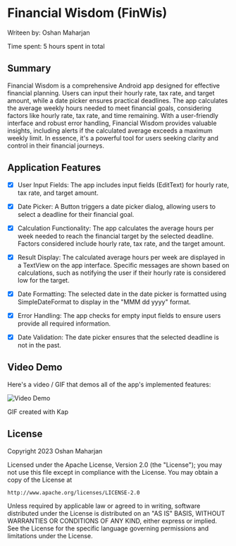 

# Financial Wisdom (FinWis)

Writeen by: Oshan Maharjan

Time spent: 5 hours spent in total

## Summary

Financial Wisdom is a comprehensive Android app designed for effective financial planning. 
Users can input their hourly rate, tax rate, and target amount, while a date picker ensures practical deadlines. 
The app calculates the average weekly hours needed to meet financial goals, considering factors like hourly rate, tax rate, and time remaining.
With a user-friendly interface and robust error handling, Financial Wisdom provides valuable insights, including alerts if the calculated average exceeds a maximum weekly limit.
In essence, it's a powerful tool for users seeking clarity and control in their financial journeys.

## Application Features

- [x] User Input Fields: The app includes input fields (EditText) for hourly rate, tax rate, and target amount.
- [x] Date Picker: A Button triggers a date picker dialog, allowing users to select a deadline for their financial goal.
- [x] Calculation Functionality: The app calculates the average hours per week needed to reach the financial target by the selected deadline.
                                 Factors considered include hourly rate, tax rate, and the target amount.
- [x] Result Display: The calculated average hours per week are displayed in a TextView on the app interface.
                      Specific messages are shown based on calculations, such as notifying the user if their hourly rate is considered low for the target.
- [x] Date Formatting: The selected date in the date picker is formatted using SimpleDateFormat to display in the "MMM dd yyyy" format.
- [x] Error Handling: The app checks for empty input fields to ensure users provide all required information.
- [x] Date Validation: The date picker ensures that the selected deadline is not in the past.





## Video Demo

Here's a video / GIF that demos all of the app's implemented features:

<img src='https://github.com/oshanma/Financial-Wisdom/assets/134091025/21b704fe-961e-47c5-8c8a-f987286b919d' title='Video Demo' width='' alt='Video Demo' />

GIF created with Kap


## License

Copyright 2023 Oshan Maharjan

Licensed under the Apache License, Version 2.0 (the "License");
you may not use this file except in compliance with the License.
You may obtain a copy of the License at

    http://www.apache.org/licenses/LICENSE-2.0

Unless required by applicable law or agreed to in writing, software
distributed under the License is distributed on an "AS IS" BASIS,
WITHOUT WARRANTIES OR CONDITIONS OF ANY KIND, either express or implied.
See the License for the specific language governing permissions and
limitations under the License.
